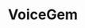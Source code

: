 ---
layout: post
title: VoiceGem
site_url: http://www.voicegem.com/
image: http://i.imgur.com/zZdLB.png
---